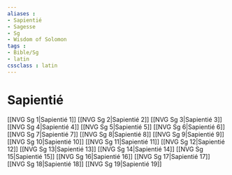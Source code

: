 ```yaml
---
aliases : 
- Sapientié
- Sagesse
- Sg
- Wisdom of Solomon
tags : 
- Bible/Sg
- latin
cssclass : latin
---
```


# Sapientié

[[NVG Sg 1|Sapientié 1]]
[[NVG Sg 2|Sapientié 2]]
[[NVG Sg 3|Sapientié 3]]
[[NVG Sg 4|Sapientié 4]]
[[NVG Sg 5|Sapientié 5]]
[[NVG Sg 6|Sapientié 6]]
[[NVG Sg 7|Sapientié 7]]
[[NVG Sg 8|Sapientié 8]]
[[NVG Sg 9|Sapientié 9]]
[[NVG Sg 10|Sapientié 10]]
[[NVG Sg 11|Sapientié 11]]
[[NVG Sg 12|Sapientié 12]]
[[NVG Sg 13|Sapientié 13]]
[[NVG Sg 14|Sapientié 14]]
[[NVG Sg 15|Sapientié 15]]
[[NVG Sg 16|Sapientié 16]]
[[NVG Sg 17|Sapientié 17]]
[[NVG Sg 18|Sapientié 18]]
[[NVG Sg 19|Sapientié 19]]
